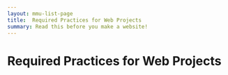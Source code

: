 ```yaml
---
layout: mmu-list-page
title:  Required Practices for Web Projects
summary: Read this before you make a website!
---
```


# Required Practices for Web Projects